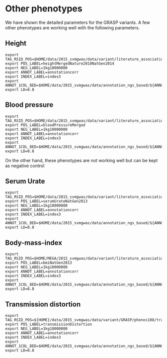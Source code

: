 # Other phenotypes

We have shown the detailed parameters for the GRASP variants. A few other phenotypes are working well with the following parameters.

## Height

~~~
export TAG_RSID_POS=$HOME/data/2015_svmgwas/data/variant/literature_association/traits/heightMergedNature2010NatGen2014.rsid
export POS_LABEL=heightMergedNature2010NatGen2014
export NEG_LABEL=1kg10000000
export ANNOT_LABEL=annotationcorr
export INDEX_LABEL=index3
export ANNOT_1COL_BED=$HOME/data/2015_svmgwas/data/annotation_ngs_based/${ANNOT_LABEL}/${ANNOT_LABEL}_1col.bed
export LD=0.8
~~~

## Blood pressure

~~~
export TAG_RSID_POS=$HOME/data/2015_svmgwas/data/variant/literature_association/traits/bloodPressureMerged.rsid
export POS_LABEL=bloodPressureMerged
export NEG_LABEL=1kg10000000
export ANNOT_LABEL=annotationcorr
export INDEX_LABEL=index3
export ANNOT_1COL_BED=$HOME/data/2015_svmgwas/data/annotation_ngs_based/${ANNOT_LABEL}/${ANNOT_LABEL}_1col.bed
export LD=0.8
~~~

On the other hand, these phenotypes are not working well but can be kept as negative control

## Serum Urate

~~~
export TAG_RSID_POS=$HOME/data/2015_svmgwas/data/variant/literature_association/traits/serumUrateNatGen2013.rsid
export POS_LABEL=serumUrateNatGen2013
export NEG_LABEL=1kg10000000
export ANNOT_LABEL=annotationcorr
export INDEX_LABEL=index3
export ANNOT_1COL_BED=$HOME/data/2015_svmgwas/data/annotation_ngs_based/${ANNOT_LABEL}/${ANNOT_LABEL}_1col.bed
export LD=0.8
~~~

## Body-mass-index

~~~
export TAG_RSID_POS=$HOME/MEGA/2015_svmgwas/data/variant/literature_association/traits/bmiNatGen2013.rsid
export POS_LABEL=bmiNatGen2013
export NEG_LABEL=1kg10000000
export ANNOT_LABEL=annotationcorr
export INDEX_LABEL=index3
export ANNOT_1COL_BED=$HOME/data/2015_svmgwas/data/annotation_ngs_based/${ANNOT_LABEL}/${ANNOT_LABEL}_1col.bed
export LD=0.8
~~~

## Transmission distortion

~~~
export TAG_RSID_POS=${HOME}/data/2015_svmgwas/data/variant/GRASP/phenos108/transmissionDistortion.rsid
export POS_LABEL=transmissionDistortion
export NEG_LABEL=1kg10000000
export ANNOT_LABEL=annotationcorr
export INDEX_LABEL=index3
export ANNOT_1COL_BED=$HOME/data/2015_svmgwas/data/annotation_ngs_based/${ANNOT_LABEL}/${ANNOT_LABEL}_1col.bed
export LD=0.8
~~~

